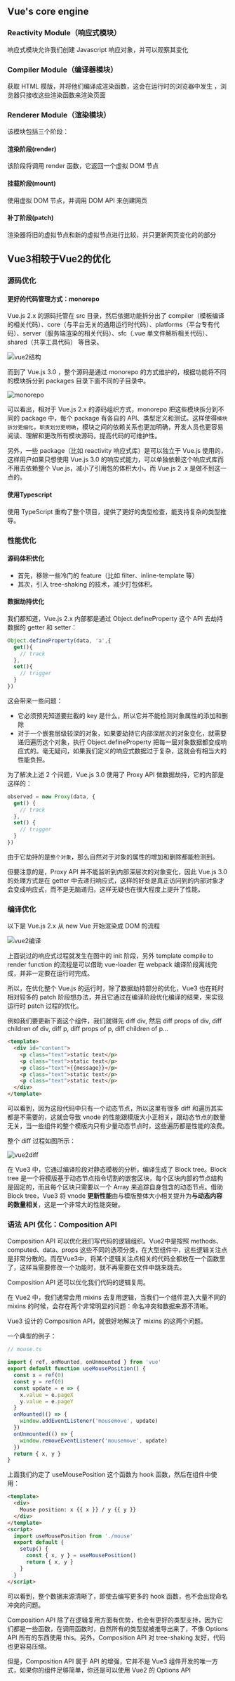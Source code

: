 ## Vue's core engine

### Reactivity Module（响应式模块）

响应式模块允许我们创建 Javascript 响应对象，并可以观察其变化

### Compiler Module（编译器模块）

获取 HTML 模版，并将他们编译成渲染函数，这会在运行时的浏览器中发生 ，浏览器只接收这些渲染函数来渲染页面

### Renderer Module（渲染模块）

该模块包括三个阶段：

#### 渲染阶段(render)

该阶段将调用 render 函数，它返回一个虚拟 DOM 节点

#### 挂载阶段(mount)

使用虚拟 DOM 节点，并调用 DOM API 来创建网页

#### 补丁阶段(patch)

渲染器将旧的虚拟节点和新的虚拟节点进行比较，并只更新网页变化的的部分



## Vue3相较于Vue2的优化

### 源码优化

#### 更好的代码管理方式：monorepo

Vue.js 2.x 的源码托管在 src 目录，然后依据功能拆分出了 compiler（模板编译的相关代码）、core（与平台无关的通用运行时代码）、platforms（平台专有代码）、server（服务端渲染的相关代码）、sfc（.vue 单文件解析相关代码）、shared（共享工具代码） 等目录。

![vue2结构](https://raw.githubusercontent.com/aboutcroon/Notes/main/Vue/Vue3/article/assets/vue2%E7%BB%93%E6%9E%84.png)

而到了 Vue.js 3.0 ，整个源码是通过 monorepo 的方式维护的，根据功能将不同的模块拆分到 packages 目录下面不同的子目录中。

![monorepo](https://raw.githubusercontent.com/aboutcroon/Notes/main/Vue/Vue3/article/assets/monorepo.png)



可以看出，相对于 Vue.js 2.x 的源码组织方式，monorepo 把这些模块拆分到不同的 package 中，每个 package 有各自的 API、类型定义和测试。这样使得`模块拆分更细化`，`职责划分更明确`，模块之间的依赖关系也更加明确，开发人员也更容易阅读、理解和更改所有模块源码，提高代码的可维护性。

另外，一些 package（比如 reactivity 响应式库）是可以独立于 Vue.js 使用的，这样用户如果只想使用 Vue.js 3.0 的响应式能力，可以单独依赖这个响应式库而不用去依赖整个 Vue.js，减小了引用包的体积大小，而 Vue.js 2 .x 是做不到这一点的。



#### 使用Typescript

使用 TypeScript 重构了整个项目，提供了更好的类型检查，能支持复杂的类型推导。



### 性能优化

#### 源码体积优化

- 首先，移除一些冷门的 feature（比如 filter、inline-template 等）
- 其次，引入 tree-shaking 的技术，减少打包体积。

#### 数据劫持优化

我们都知道，Vue.js 2.x 内部都是通过 Object.defineProperty 这个 API 去劫持数据的 getter 和 setter：

```js
Object.defineProperty(data, 'a',{
  get(){
    // track
  },
  set(){
    // trigger
  }
})
```



这会带来一些问题：

- 它必须预先知道要拦截的 key 是什么，所以它并不能检测对象属性的添加和删除
- 对于一个嵌套层级较深的对象，如果要劫持它内部深层次的对象变化，就需要递归遍历这个对象，执行 Object.defineProperty 把每一层对象数据都变成响应式的。毫无疑问，如果我们定义的响应式数据过于复杂，这就会有相当大的性能负担。



为了解决上述 2 个问题，Vue.js 3.0 使用了 Proxy API 做数据劫持，它的内部是这样的：

```ts
observed = new Proxy(data, {
  get() {
    // track
  },
  set() {
    // trigger
  }
})
```

由于它劫持的是`整个对象`，那么自然对于对象的属性的增加和删除都能检测到。

但要注意的是，Proxy API 并不能监听到内部深层次的对象变化，因此 Vue.js 3.0 的处理方式是在 getter 中去递归响应式，这样的好处是真正访问到的内部对象才会变成响应式，而不是无脑递归，这样无疑也在很大程度上提升了性能。



### 编译优化

以下是 Vue.js 2.x 从 new Vue 开始渲染成 DOM 的流程



![vue2编译](https://raw.githubusercontent.com/aboutcroon/Notes/main/Vue/Vue3/article/assets/vue2%E7%BC%96%E8%AF%91.png)

上面说过的响应式过程就发生在图中的 init 阶段，另外 template compile to render function 的流程是可以借助 vue-loader 在 webpack 编译阶段离线完成，并非一定要在运行时完成。

所以，在优化整个 Vue.js 的运行时，除了数据劫持部分的优化，Vue3 也在耗时相对较多的 patch 阶段想办法，并且它通过在编译阶段优化编译的结果，来实现运行时 patch 过程的优化。

例如我们要更新下面这个组件，我们就得先 diff div, 然后 diff props of div, diff children of div, diff p, diff props of p, diff children of p...

```HTML
<template>
  <div id="content">
    <p class="text">static text</p>
    <p class="text">static text</p>
    <p class="text">{{message}}</p>
    <p class="text">static text</p>
    <p class="text">static text</p>
  </div>
</template>
```

可以看到，因为这段代码中只有一个动态节点，所以这里有很多 diff 和遍历其实都是不需要的，这就会导致 vnode 的性能跟模版大小正相关，跟动态节点的数量无关，当一些组件的整个模版内只有少量动态节点时，这些遍历都是性能的浪费。

整个 diff 过程如图所示：

![vue2diff](https://raw.githubusercontent.com/aboutcroon/Notes/main/Vue/Vue3/article/assets/vue2diff.png)

在 Vue3 中，它通过编译阶段对静态模板的分析，编译生成了 Block tree。Block tree 是一个将模版基于动态节点指令切割的嵌套区块，每个区块内部的节点结构是固定的，而且每个区块只需要以一个 Array 来追踪自身包含的动态节点。借助 Block tree，Vue3 将 vnode **更新性能**由与模版整体大小相关提升为**与动态内容的数量相关**，这是一个非常大的性能突破。



### 语法 API 优化：Composition API

Composition API 可以优化我们写代码的逻辑组织。Vue2中是按照 methods、computed、data、props 这些不同的选项分类，在大型组件中，这些逻辑关注点是非常分散的。而在Vue3中，将某个逻辑关注点相关的代码全都放在一个函数里了，这样当需要修改一个功能时，就不再需要在文件中跳来跳去。



Composition API 还可以优化我们代码的逻辑复用。

在 Vue2 中，我们通常会用 mixins 去复用逻辑，当我们一个组件混入大量不同的 mixins 的时候，会存在两个非常明显的问题：命名冲突和数据来源不清晰。

Vue3 设计的 Composition API，就很好地解决了 mixins 的这两个问题。

一个典型的例子：

```ts
// mouse.ts

import { ref, onMounted, onUnmounted } from 'vue'
export default function useMousePosition() {
  const x = ref(0)
  const y = ref(0)
  const update = e => {
    x.value = e.pageX
    y.value = e.pageY
  }
  onMounted(() => {
    window.addEventListener('mousemove', update)
  })
  onUnmounted(() => {
    window.removeEventListener('mousemove', update)
  })
  return { x, y }
}
```

上面我们约定了 useMousePosition 这个函数为 hook 函数，然后在组件中使用：

```html
<template>
  <div>
    Mouse position: x {{ x }} / y {{ y }}
  </div>
</template>
<script>
  import useMousePosition from './mouse'
  export default {
    setup() {
      const { x, y } = useMousePosition()
      return { x, y }
    }
  }
</script>
```

可以看到，整个数据来源清晰了，即使去编写更多的 hook 函数，也不会出现命名冲突的问题。

Composition API 除了在逻辑复用方面有优势，也会有更好的类型支持，因为它们都是一些函数，在调用函数时，自然所有的类型就被推导出来了，不像 Options API 所有的东西使用 this。另外，Composition API 对 tree-shaking 友好，代码也更容易压缩。

但是，Composition API 属于 API 的增强，它并不是 Vue3 组件开发的唯一方式，如果你的组件足够简单，你还是可以使用 Vue2 的 Options API

